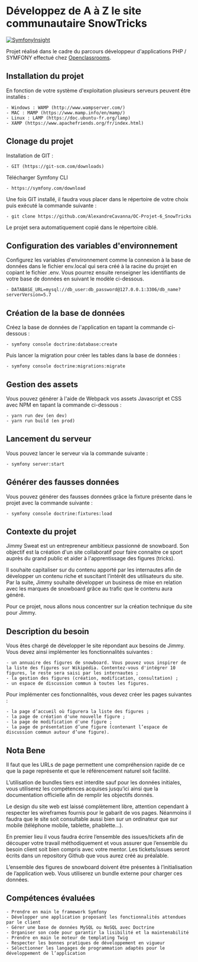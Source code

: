 # Développez de A à Z le site communautaire SnowTricks
[![SymfonyInsight](https://insight.symfony.com/projects/31bb2792-8590-42a0-9fd0-82a045a6219e/mini.svg)](https://insight.symfony.com/projects/31bb2792-8590-42a0-9fd0-82a045a6219e)

Projet réalisé dans le cadre du parcours développeur d'applications PHP / SYMFONY effectué chez [Openclassrooms](https://openclassrooms.com/).

## Installation du projet

En fonction de votre système d'exploitation plusieurs serveurs peuvent être installés :

    - Windows : WAMP (http://www.wampserver.com/)
    - MAC : MAMP (https://www.mamp.info/en/mamp/)
    - Linux : LAMP (https://doc.ubuntu-fr.org/lamp)
    - XAMP (https://www.apachefriends.org/fr/index.html)

## Clonage du projet

Installation de GIT :

    - GIT (https://git-scm.com/downloads) 

Télécharger Symfony CLI

    - https://symfony.com/download

Une fois GIT installé, il faudra vous placer dans le répertoire de votre choix puis exécuté la commande suivante :

    - git clone https://github.com/AlexandreCavanna/OC-Projet-6_SnowTricks

Le projet sera automatiquement copié dans le répertoire ciblé.

## Configuration des variables d'environnement

Configurez les variables d'environnement comme la connexion à la base de données dans le fichier env.local qui sera créé à la racine du projet en copiant le fichier .env.
Vous pourrez ensuite renseigner les identifiants de votre base de données en suivant le modèle ci-dessous.

    - DATABASE_URL=mysql://db_user:db_password@127.0.0.1:3306/db_name?serverVersion=5.7

## Création de la base de données

Créez la base de données de l'application en tapant la commande ci-dessous :

    - symfony console doctrine:database:create

Puis lancer la migration pour créer les tables dans la base de données :

    - symfony console doctrine:migrations:migrate    

## Gestion des assets

Vous pouvez générer à l'aide de Webpack vos assets Javascript et CSS avec NPM en tapant la commande ci-dessous :

    - yarn run dev (en dev)
    - yarn run build (en prod)

## Lancement du serveur

Vous pouvez lancer le serveur via la commande suivante :

    - symfony server:start

## Générer des fausses données

Vous pouvez générer des fausses données grâce la fixture présente dans le projet avec la commande suivante :

    - symfony console doctrine:fixtures:load

## Contexte du projet

Jimmy Sweat est un entrepreneur ambitieux passionné de snowboard. Son objectif est la création d'un site collaboratif pour faire connaitre ce sport auprès du grand public et aider à l'apprentissage des figures (tricks).

Il souhaite capitaliser sur du contenu apporté par les internautes afin de développer un contenu riche et suscitant l’intérêt des utilisateurs du site. Par la suite, Jimmy souhaite développer un business de mise en relation avec les marques de snowboard grâce au trafic que le contenu aura généré.

Pour ce projet, nous allons nous concentrer sur la création technique du site pour Jimmy.

## Description du besoin
Vous êtes chargé de développer le site répondant aux besoins de Jimmy. Vous devez ainsi implémenter les fonctionnalités suivantes :

    - un annuaire des figures de snowboard. Vous pouvez vous inspirer de la liste des figures sur Wikipédia. Contentez-vous d'intégrer 10 figures, le reste sera saisi par les internautes ;
    - la gestion des figures (création, modification, consultation) ;
    - un espace de discussion commun à toutes les figures.

Pour implémenter ces fonctionnalités, vous devez créer les pages suivantes :

    - la page d’accueil où figurera la liste des figures ; 
    - la page de création d'une nouvelle figure ;
    - la page de modification d'une figure ;
    - la page de présentation d’une figure (contenant l’espace de discussion commun autour d’une figure).

## Nota Bene

Il faut que les URLs de page permettent une compréhension rapide de ce que la page représente et que le référencement naturel soit facilité.

L’utilisation de bundles tiers est interdite sauf pour les données initiales, vous utiliserez les compétences acquises jusqu’ici ainsi que la documentation officielle afin de remplir les objectifs donnés.

Le design du site web est laissé complètement libre, attention cependant à respecter les wireframes fournis pour le gabarit de vos pages. Néanmoins il faudra que le site soit consultable aussi bien sur un ordinateur que sur mobile (téléphone mobile, tablette, phablette…).

En premier lieu il vous faudra écrire l’ensemble des issues/tickets afin de découper votre travail méthodiquement et vous assurer que l’ensemble du besoin client soit bien compris avec votre mentor. Les tickets/issues seront écrits dans un repository Github que vous aurez créé au préalable.

L’ensemble des figures de snowboard doivent être présentes à l’initialisation de l’application web. Vous utiliserez un bundle externe pour charger ces données.

## Compétences évaluées

    - Prendre en main le framework Symfony
    - Développer une application proposant les fonctionnalités attendues par le client
    - Gérer une base de données MySQL ou NoSQL avec Doctrine
    - Organiser son code pour garantir la lisibilité et la maintenabilité
    - Prendre en main le moteur de templating Twig
    - Respecter les bonnes pratiques de développement en vigueur
    - Sélectionner les langages de programmation adaptés pour le développement de l’application
